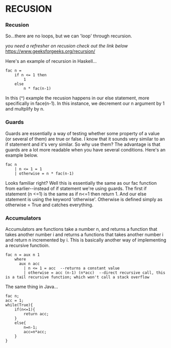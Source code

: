 # RECUSION

### Recusion
So...there are no loops, but we can 'loop' through recursion. 

*you need a refresher on recusion check out the link below*
https://www.geeksforgeeks.org/recursion/

Here's an example of recursion in Haskell...
``` 
fac n = 
    if n <= 1 then 
        1
    else 
        n * fac(n-1)
```

In this (^) example the recusion happens in our else statement, more specifically in face(n-1). In this instance, we decrement our n argument by 1 and multplify by n. 

### Guards 

Guards are essentially a way of testing whether some property of a value (or several of them) are true or false. I know that it sounds very similar to an if statement and it's very similar. So why use them? The advantage is that guards are a lot more readable when you have several conditions. Here's an example below. 

```
fac n 
    | n <= 1 = 1
    | otherwise = n * fac(n-1)
```

Looks familiar right? Well this is essentially the same as our fac function from earlier--instead of if statement we're using guards. The first if statement (n <=1) is the same as if n<=1 then return 1. And our else statement is using the keyword 'otherwise'. Otherwise is defined simply as otherwise = True and catches everything. 


### Accumulators

Accumulators are functions take a number n, and returns a function that takes another number i and returns a functions that takes another number i and return n incremented by i. This is basically another way of implementing a recursive functioin. 

```
fac n = aux n 1 
    where 
      aux n acc 
        | n <= 1 = acc  --returns a constant value
        | otherwise = acc (n-1) (n*acc)  --direct recursive call, this is a tail recursive function; which won't call a stack overflow

```

The same thing in Java...

```
fac n;
acc = 1;
while(True){
    if(n<=1){
        return acc;
    }
    else{
        n=n-1;
        acc=n*acc;
    }
}
```
